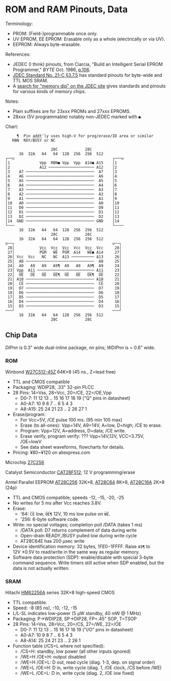 ROM and RAM Pinouts, Data
=========================

Terminology:
- PROM: (Field-)programmable once only.
- UV EPROM, EE EPROM: Erasable only as a whole (electrically or via UV).
- EEPROM: Always byte-erasable.

References:
- JEDEC (I think) pinouts, from Ciarcia, "Build an Intelligent Serial
  EPROM Programmer," _BYTE_ Oct. 1986, [p.106][byte-8610-106].
- [JDEC Standard No. 21-C §3.7.5][JDEC-3.7.5] has standard pinouts for
  byte-wide and TTL MOS SRAM.
- A [search for "memory dip" on the JDEC site][JDEC-memory-dip] gives
  standards and pinouts for various kinds of memory chips.

Notes:
- Plain suffixes are for 23xxx PROMs and 27xxx EPROMS.
- 28xxx (5V programmable) notably non-JEDEC marked with `●`.

Chart:

         ¶  Pin addt'ly uses high-V for prog/erase/ID area or similar
       RBN  RDY/B̅U̅S̅Y̅ or NC

                        28C            28C
          16  32A   64   64  128  256  256  512
    ┌──∪                                           ┌───∪
    │1             Vpp  RBN● Vpp  Vpp  A14● A15    │1
    │2             A12 ──────────────────── A12    │2
    │3    A7 ──────────────────────────────  A7    │3
    │4    A6 ──────────────────────────────  A6    │4
    │5    A5 ──────────────────────────────  A5    │5
    │6    A4 ──────────────────────────────  A4    │6
    │7    A3 ──────────────────────────────  A3    │7
    │8    A2 ──────────────────────────────  A2    │8
    │9    A1 ──────────────────────────────  A1    │9
    │10   A0 ──────────────────────────────  A0    │10
    │11   D0 ──────────────────────────────  D0    │11
    │12   D1 ──────────────────────────────  D1    │12
    │13   D2 ──────────────────────────────  D2    │13
    │14  GND ────────────────────────────── GND    │14
    └───                                           └────
          16  32A   64   64  128  256  256  512
                        28C            28C
          16  32A   64   64  128  256  256  512
    ∪──┐                                           ∪──┐
     28│           Vcc  Vcc  Vcc  Vcc  Vcc  Vcc     28│
     27│           P̅G̅M̅   W̅E̅  P̅G̅M̅  A14   W̅E̅● A14     27│
     26│ Vcc  Vcc   NC   NC  A13 ────────── A13     26│
     25│  A8 ──────────────────────────────  A8     25│
     24│  A9   A9   A9   A9¶  A9   A9   A9¶  A9     24│
     23│ Vpp  A11 ───────────────────────── A11     23│
     22│  O̅E̅   O̅E̅   O̅E̅   O̅E̅¶  O̅E̅   O̅E̅   O̅E̅¶  O̅E̅     22│
     21│ A10 ────────────────────────────── A10     21│
     20│  C̅E̅ ──────────────────────────────  C̅E̅     20│
     19│  D7 ──────────────────────────────  D7     19│
     18│  D6 ──────────────────────────────  D6     18│
     17│  D5 ──────────────────────────────  D5     17│
     16│  D4 ──────────────────────────────  D4     16│
     15│  D3 ──────────────────────────────  D3     15│
    ───┘                                           ───┘
          16  32A   64   64  128  256  256  512
                        28C            28C


Chip Data
---------

_DIPnn_ is 0.3" wide dual-inline package, _nn_ pins;
_WDIPnn_ is = 0.6" wide.

### ROM

Winbond [W27C512-45Z] 64K×8 (45 ns., Z=lead free)
- TTL and CMOS compatible
- Packaging: WDIP28, .33" 32-pin PLCC
- 28 Pins: 14=Vss, 28=Vcc, 20=/CE, 22=/OE,Vpp
  -   D0-7: 11 12 13 .. 15 16 17 18 19  ("Q" pins in datasheet)
  -  A0-A7: 10 9 8 7 .. 6 5 4 3
  - A8-A15: 25 24 21 23 .. 2 26 27 1
- Erase/program:
  - For Vcc=5V, /CE pulse 100 ms. (95 min 105 max)
  - Erase (to all-ones): Vpp=14V, A9=14V, A=low, D=high; /CE to erase.
  - Program: Vpp=12V, A=address, D=data; /CE write.
  - Erase verify, program verify: ??? Vpp=14V,12V, VCC=3.75V, /OE=lowV
  - See data sheet waveforms, flowcharts for details.
- Pricing: ¥80~¥120 on aliexpress.com

Microchip [27C256]

Catalyst Semiconductor [CAT28F512]; 12 V programming/erase

Amtel Parallel EEPROM [AT28C256] 32K×8, [AT28C64] 8K×8, [AT28C16A] 2K×8 \(24p)
- TTL and CMOS compatible; speeds -12, -15, -20, -25
- No writes for 5 ms after Vcc reaches 3.8V.
- Erase:
  - '64: `C̅E̅` low, `O̅E̅¶` 12V, 10 ms low pulse on `W̅E̅`.
  - '256: 6-byte software code.
- Write: no special voltages; completion poll /DATA (takes 1 ms)
  - /DATA poll: D7 returns complement of data during write
  - Open-drain READY,/BUSY pulled low during write cycle
  - AT28C64E has 200 μsec write
- Device identification memory: 32 bytes, $1FE0-$1FFFF. Raise `A9¶`
  to 12V ±0.5V to read/write in the same way as regular memory.
- Software data protection (SDP): enable/disable with special 3-byte
  command sequence. Write timers still active when SDP enabled, but the
  data is not actually written.

### SRAM

Hitachi [HM62256A] series 32K×8 high-speed CMOS
- TTL compatible.
- Speed: -8 (85 ns), -10, -12, -15
- L/L-SL indicates low-power (5 μW standby, 40 mW @ 1 MHz)
- Packaging: P→WDIP28, SP→DIP28, FP=.45" SOP, T=TSOP
- 28 Pins: 14=Vss, 28=Vcc, 20=/CS, 27=/WE, 22=/OE
  -   D0-7: 11 12 13 .. 15 16 17 18 19  ("I/O" pins in datasheet)
  -  A0-A7: 10 9 8 7 .. 6 5 4 3
  - A8-A14: 25 24 21 23 .. 2 26 1
- Function table (/CS=L where not specified):
  - /CS=H: standby, low power (all other inputs ignored)
  - /WE=H /OE=H: output disabled
  - /WE=H /OE=L: D out, read cycle (diag. 1-3, dep. on signal order)
  - /WE=L /OE=H: D in, write cycle (diag. 1, /OE clock, /CS before /WE)
  - /WE=L /OE=L: D in, write cycle (diag. 2, /OE low fixed)



<!-------------------------------------------------------------------->
[JDEC-memory-dip]: https://www.jedec.org/document_search/field_committees/25?search_api_views_fulltext=memory+dip
[byte-8610-106]: https://archive.org/details/byte-magazine-1986-10/page/n117/mode/1up
[JDEC-3.7.5]: https://www.jedec.org/system/files/docs/3_07_05R12.pdf

[27C256]: http://esd.cs.ucr.edu/webres/27c256.pdf
[AT28C16A]: http://ww1.microchip.com/downloads/en/DeviceDoc/doc0001h.pdf
[AT28C256]: http://ww1.microchip.com/downloads/en/DeviceDoc/doc0006.pdf
[AT28C64]: http://ww1.microchip.com/downloads/en/DeviceDoc/doc0001h.pdf
[CAT28F512]: https://datasheet.octopart.com/CAT28F512PI-90-Catalyst-Semiconductor-datasheet-1983.pdf
[HM62256A]: https://datasheet.octopart.com/HM62256ALP-10-Hitachi-datasheet-115281844.pdf
[W27C512-45Z a]: http://www.kosmodrom.com.ua/pdf/W27C512-45Z.pdf
[W27C512-45Z]: https://datasheet.octopart.com/W27C512-45Z-Winbond-datasheet-13695031.pdf

